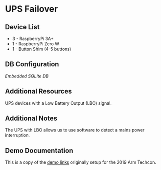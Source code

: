 # UPS Failover

## Device List
* 3 - RaspberryPi 3A+
* 1 - RaspberryPi Zero W
* 1 - Button Shim (4-5 buttons)

## DB Configuration
*Embedded SQLite DB*

## Additional Resources
UPS devices with a Low Battery Output (LBO) signal.

## Additional Notes
The UPS with LBO allows us to use software to detect a mains power interruption.

## Demo Documentation
This is a copy of the [demo links](./arm-techcon-2019.md) originally setup for the 2019 Arm Techcon.